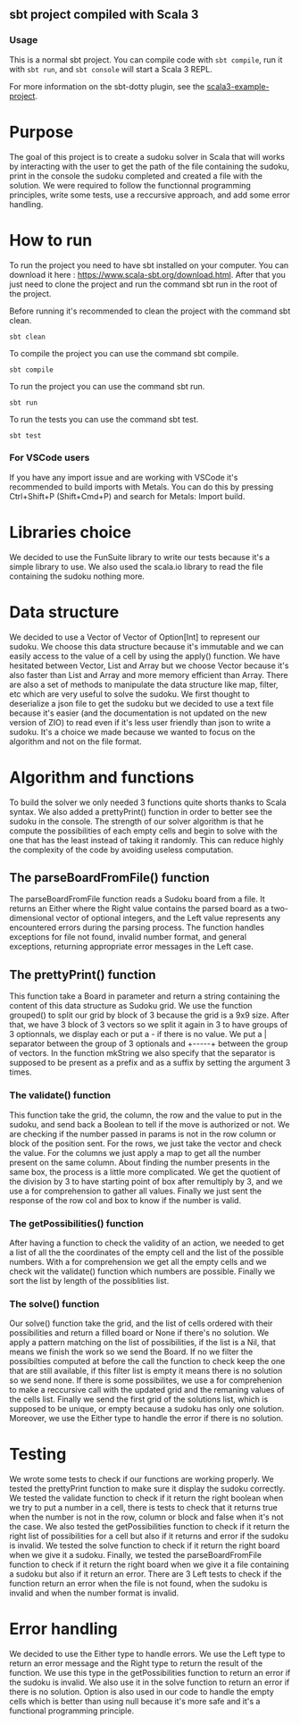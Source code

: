 ## sbt project compiled with Scala 3

### Usage

This is a normal sbt project. You can compile code with `sbt compile`, run it with `sbt run`, and `sbt console` will start a Scala 3 REPL.

For more information on the sbt-dotty plugin, see the
[scala3-example-project](https://github.com/scala/scala3-example-project/blob/main/README.md).

# Purpose 
The goal of this project is to create a sudoku solver in Scala that will works by interacting with the user to get the path of the file containing the sudoku, print in the console the sudoku completed and created a file with the solution. We were required to follow the functionnal programming principles, write some tests, use a reccursive approach, and add some error handling.

# How to run

To run the project you need to have sbt installed on your computer. You can download it here : https://www.scala-sbt.org/download.html. After that you just need to clone the project and run the command sbt run in the root of the project.

Before running it's recommended to clean the project with the command sbt clean.
```
sbt clean
```

To compile the project you can use the command sbt compile.
```
sbt compile
```

To run the project you can use the command sbt run.
```
sbt run
```

To run the tests you can use the command sbt test.
```
sbt test
```

### For VSCode users
If you have any import issue and are working with VSCode it's recommended to build imports with Metals. You can do this by pressing Ctrl+Shift+P (Shift+Cmd+P) and search for Metals: Import build.

# Libraries choice

We decided to use the FunSuite library to write our tests because it's a simple library to use. We also used the scala.io library to read the file containing the sudoku nothing more.

# Data structure

We decided to use a Vector of Vector of Option[Int] to represent our sudoku. We choose this data structure because it's immutable and we can easily access to the value of a cell by using the apply() function. We have hesitated between Vector, List and Array but we choose Vector because it's also faster than List and Array and more memory efficient than Array.
There are also a set of methods to manipulate the data structure like map, filter, etc which are very useful to solve the sudoku.
We first thought to deserialize a json file to get the sudoku but we decided to use a text file because it's easier (and the documentation is not updated on the new version of ZIO) to read even if it's less user friendly than json to write a sudoku. It's a choice we made because we wanted to focus on the algorithm and not on the file format.

# Algorithm and functions 

To build the solver we only needed 3 functions quite shorts thanks to Scala syntax. We also added a prettyPrint() function in order to better see the sudoku in the console. The strength of our solver algorithm is that he compute the possibilities of each empty cells and begin to solve with the one that has the least instead of taking it randomly. This can reduce highly the complexity of the code by avoiding useless computation.

## The parseBoardFromFile() function

The parseBoardFromFile function reads a Sudoku board from a file. It returns an Either where the Right value contains the parsed board as a two-dimensional vector of optional integers, and the Left value represents any encountered errors during the parsing process. The function handles exceptions for file not found, invalid number format, and general exceptions, returning appropriate error messages in the Left case.

## The prettyPrint() function

This function take a Board in parameter and return a string containing the content of this data structure as Sudoku grid. We use the function grouped() to split our grid by block of 3 because the grid is a 9x9 size. After that, we have 3 block of 3 vectors so we split it again in 3 to have groups of 3 optionnals, we display each or put a - if there is no value. We put a | separator between the group of 3 optionals and +-----+ between the group of vectors. In the function mkString we also specify that the separator is supposed to be present as a prefix and as a suffix by setting the argument 3 times. 

### The validate() function 

This function take the grid, the column, the row and the value to put in the sudoku, and send back a Boolean to tell if the move is authorized or not. We are checking if the number passed in params is not in the row column or block of the position sent. For the rows, we just take the vector and check the value. For the columns we just apply a map to get all the number present on the same column. About finding the number presents in the same box, the process is a little more complicated. We get the quotient of the division by 3 to have starting point of box after remultiply by 3, and we use a for comprehension to gather all values. Finally we just sent the response of the row col and box to know if the number is valid. 

### The getPossibilities() function

After having a function to check the validity of an action, we needed to get a list of all the the coordinates of the empty cell and the list of the possible numbers. With a for comprehension we get all the empty cells and we check wit the validate() function which numbers are possible. Finally we sort the list by length of the possiblities list. 

### The solve() function 
Our solve() function take the grid, and the list of cells ordered with their possibilities and return a filled board or None if there's no solution. We apply a pattern matching on the list of possibilities, if the list is a Nil, that means we finish the work so we send the Board. If no we filter the possibilties computed at before the call the function to check keep the one that are still available, if this filter list is empty it means there is no solution so we send none. If there is some possibilites, we use a for comprehenion to make a reccursive call with the updated grid and the remaning values of the cells list. Finally we send the first grid of the solutions list, which is supposed to be unique, or empty because a sudoku has only one solution. Moreover, we use the Either type to handle the error if there is no solution.

# Testing

We wrote some tests to check if our functions are working properly. We tested the prettyPrint function to make sure it display the sudoku correctly. We tested the validate function to check if it return the right boolean when we try to put a number in a cell, there is tests to check that it returns true when the number is not in the row, column or block and false when it's not the case. We also tested the getPossibilities function to check if it return the right list of possibilities for a cell but also if it returns and error if the sudoku is invalid.  We tested the solve function to check if it return the right board when we give it a sudoku. Finally, we tested the parseBoardFromFile function to check if it return the right board when we give it a file containing a sudoku but also if it return an error. There are 3 Left tests to check if the function return an error when the file is not found, when the sudoku is invalid and when the number format is invalid.

# Error handling

We decided to use the Either type to handle errors. We use the Left type to return an error message and the Right type to return the result of the function. We use this type in the getPossibilities function to return an error if the sudoku is invalid. We also use it in the solve function to return an error if there is no solution. Option is also used in our code to handle the empty cells which is better than using null because it's more safe and it's a functional programming principle.